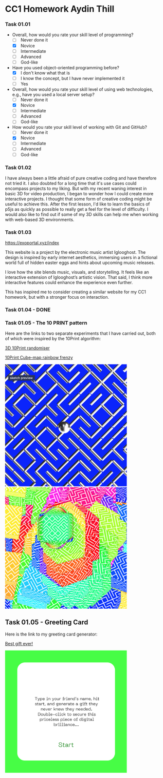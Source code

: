 # CC1 Homework Aydin Thill

### Task 01.01

- Overall, how would you rate your skill level of programming? 
    - [ ]  Never done it
    - [x]  Novice
    - [ ]  Intermediate
    - [ ]  Advanced
    - [ ]  God-like
- Have you used object-oriented programming before? 
    - [x]  I don't know what that is
    - [ ]  I know the concept, but I have never implemented it
    - [ ]  Yes
- Overall, how would you rate your skill level of using web technologies, e.g., have you used a local server setup? 
    - [ ]  Never done it
    - [x]  Novice
    - [ ]  Intermediate
    - [ ]  Advanced
    - [ ]  God-like
- How would you rate your skill level of working with Git and GitHub? 
    - [ ]  Never done it
    - [x]  Novice
    - [ ]  Intermediate
    - [ ]  Advanced
    - [ ]  God-like

### Task 01.02

I have always been a little afraid of pure creative coding and have therefore not tried it. I also doubted for a long time that it's use cases could encompass projects to my liking. But with my recent waning interest in basic 3D for video production, I began to wonder how I could create more interactive projects. I thought that some form of creative coding might be useful to achieve this. After the first lesson, I'd like to learn the basics of p5js as quickly as possible to really get a feel for the level of difficulty. I would also like to find out if some of my 3D skills can help me when working with web-based 3D environments.  

### Task 01.03

https://exoportal.xyz/index

This website is a project by the electronic music artist Iglooghost. The design is inspired by early internet aesthetics, immersing users in a fictional world full of hidden easter eggs and hints about upcoming music releases.

I love how the site blends music, visuals, and storytelling. It feels like an interactive extension of Iglooghost’s artistic vision. That said, I think more interactive features could enhance the experience even further.

This has inspired me to consider creating a similar website for my CC1 homework, but with a stronger focus on interaction.

### Task 01.04 - DONE

### Task 01.05 - The 10 PRINT pattern

Here are the links to two separate experiments that I have carried out, both of which were inspired by the 10Print algorithm:

[3D 10Print randomiser](https://editor.p5js.org/AydinThill/sketches/0IdYiZldV)

[10Print Cube-map rainbow frenzy](https://editor.p5js.org/AydinThill/sketches/zD7rmG4HM)

<img src=img/3D_10Print_randomiser.png alt="alt text" width="400">

<img src=img/10Print_Cube-map_rainbow_frenzy.png alt="alt text" width="400">

## Task 01.05 - Greeting Card

Here is the link to my greeting card generator:

[Best gift ever!](https://editor.p5js.org/AydinThill/sketches/vzlXqVsZ6)

<img src=img/Best_Gift_Ever_Start_Preview.png alt="alt text" width="400">